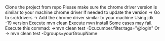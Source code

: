 Clone the project from repo
Please make sure the chrome driver version is similar to your machine chrome driver
If needed to update the version
    -> Go to src/drivers
        -> Add the chrome driver similar to your machine
Using jdk -19 version
Execute mvn clean
Execute mvn install
Some cases may fail.
Execute this commad:
    ->mvn clean test -Dcucumber.filter.tags="@login"
Or
    -> mvn clean test -Dgroups=yourGroupName
